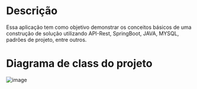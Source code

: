 # Descrição 

Essa aplicação tem como objetivo demonstrar os conceitos básicos de uma construção de solução utilizando API-Rest, SpringBoot, JAVA, MYSQL, padrões de projeto, entre outros. 

# Diagrama de class do projeto 

![image](https://user-images.githubusercontent.com/34632499/150699939-43d984b0-c20a-48bc-bb0d-30039b1fbef1.png)
